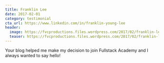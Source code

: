 ```yaml
---
title: Franklin Lee
date: 2017-02-01
category: testimonial
cta_url: https://www.linkedin.com/in/franklin-young-lee
header:
  image: https://fvcproductions.files.wordpress.com/2017/02/franklin-lee.jpg?w=200&h=200
  teaser: https://fvcproductions.files.wordpress.com/2017/02/franklin-lee.jpg?w=200&h=200
---
```


Your blog helped me make my decision to join Fullstack Academy and I always wanted to say hello!
